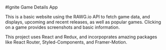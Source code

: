 #Ignite Game Details App

This is a basic website using the RAWG.io API to fetch game data, and displays, upcoming and recent releases, as well as popular games.
Clicking on a game provides screenshots and basic information.

This project uses React and Redux, and incorpoprates amazing packages like React Router, Styled-Components, and Framer-Motion.

